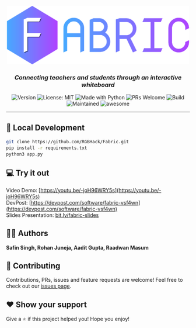 <p align="center">
  <img width="500" alt="spark logo" src="./static/logo.png">
</p>
<h3 align="center"><i>Connecting teachers and students through an interactive whiteboard</i></h3>
<p align="center">
  <img alt="Version" src="https://img.shields.io/badge/version-1.0-blue.svg?cacheSeconds=2592000" />
  <img alt="License: MIT" src="https://img.shields.io/badge/License-MIT-yellow.svg" />
  <img alt="Made with Python" src="https://img.shields.io/badge/Made%20with-Python-1f425f.svg" />
  <img alt="PRs Welcome" src="https://img.shields.io/badge/PRs-welcome-brightgreen.svg">
  <img alt="Build" src="https://travis-ci.com/RGBHack/Spark.svg?token=yK4yfmRA1QdUzxuse6q8&branch=master">
  <img alt="Maintained" src="https://img.shields.io/badge/Maintained-Yes-orange">
  <img alt="awesome" src="https://img.shields.io/badge/awesome-yes-blue">
</p>
<hr>

## 🚀 Local Development

```sh
git clone https://github.com/RGBHack/Fabric.git
pip install -r requirements.txt
python3 app.py
```

## 💻 Try it out

Video Demo: [https://youtu.be/-joH96WRY5s](https://youtu.be/-joH96WRY5s)<br>
DevPost: [https://devpost.com/software/fabric-vsf4wn](https://devpost.com/software/fabric-vsf4wn)<br>
Slides Presentation: [bit.ly/fabric-slides](https://docs.google.com/presentation/d/1KUOVSg-vXgk2qqnBOHsNrnV4RrTOQe21Gyw9d69k5Ks/edit?usp=sharing)<br>

## 👨‍💻 Authors

**Safin Singh, Rohan Juneja, Aadit Gupta, Raadwan Masum**


## 🤝 Contributing

Contributions, PRs, issues and feature requests are welcome! Feel free to check out our [issues page](https://github.com/RGBHack/Fabric/issues). 

## ❤️ Show your support

Give a ⭐️ if this project helped you!
Hope you enjoy!

